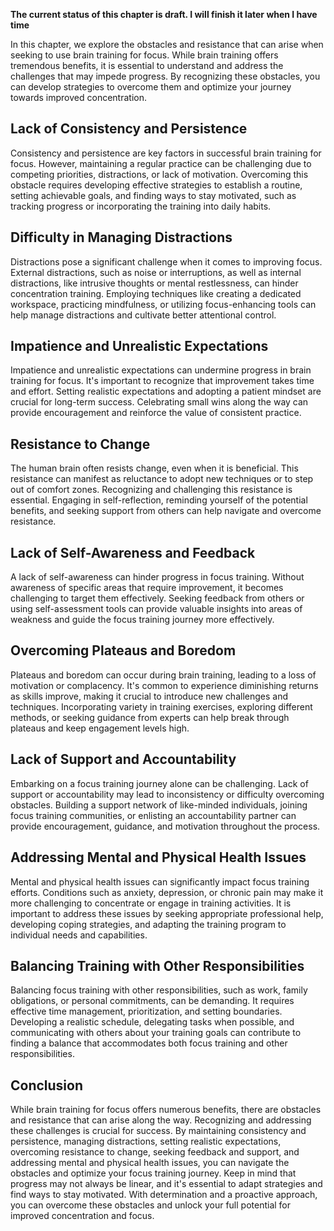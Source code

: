 **The current status of this chapter is draft. I will finish it later when I have time**

In this chapter, we explore the obstacles and resistance that can arise when seeking to use brain training for focus. While brain training offers tremendous benefits, it is essential to understand and address the challenges that may impede progress. By recognizing these obstacles, you can develop strategies to overcome them and optimize your journey towards improved concentration.

Lack of Consistency and Persistence
-----------------------------------

Consistency and persistence are key factors in successful brain training for focus. However, maintaining a regular practice can be challenging due to competing priorities, distractions, or lack of motivation. Overcoming this obstacle requires developing effective strategies to establish a routine, setting achievable goals, and finding ways to stay motivated, such as tracking progress or incorporating the training into daily habits.

Difficulty in Managing Distractions
-----------------------------------

Distractions pose a significant challenge when it comes to improving focus. External distractions, such as noise or interruptions, as well as internal distractions, like intrusive thoughts or mental restlessness, can hinder concentration training. Employing techniques like creating a dedicated workspace, practicing mindfulness, or utilizing focus-enhancing tools can help manage distractions and cultivate better attentional control.

Impatience and Unrealistic Expectations
---------------------------------------

Impatience and unrealistic expectations can undermine progress in brain training for focus. It's important to recognize that improvement takes time and effort. Setting realistic expectations and adopting a patient mindset are crucial for long-term success. Celebrating small wins along the way can provide encouragement and reinforce the value of consistent practice.

Resistance to Change
--------------------

The human brain often resists change, even when it is beneficial. This resistance can manifest as reluctance to adopt new techniques or to step out of comfort zones. Recognizing and challenging this resistance is essential. Engaging in self-reflection, reminding yourself of the potential benefits, and seeking support from others can help navigate and overcome resistance.

Lack of Self-Awareness and Feedback
-----------------------------------

A lack of self-awareness can hinder progress in focus training. Without awareness of specific areas that require improvement, it becomes challenging to target them effectively. Seeking feedback from others or using self-assessment tools can provide valuable insights into areas of weakness and guide the focus training journey more effectively.

Overcoming Plateaus and Boredom
-------------------------------

Plateaus and boredom can occur during brain training, leading to a loss of motivation or complacency. It's common to experience diminishing returns as skills improve, making it crucial to introduce new challenges and techniques. Incorporating variety in training exercises, exploring different methods, or seeking guidance from experts can help break through plateaus and keep engagement levels high.

Lack of Support and Accountability
----------------------------------

Embarking on a focus training journey alone can be challenging. Lack of support or accountability may lead to inconsistency or difficulty overcoming obstacles. Building a support network of like-minded individuals, joining focus training communities, or enlisting an accountability partner can provide encouragement, guidance, and motivation throughout the process.

Addressing Mental and Physical Health Issues
--------------------------------------------

Mental and physical health issues can significantly impact focus training efforts. Conditions such as anxiety, depression, or chronic pain may make it more challenging to concentrate or engage in training activities. It is important to address these issues by seeking appropriate professional help, developing coping strategies, and adapting the training program to individual needs and capabilities.

Balancing Training with Other Responsibilities
----------------------------------------------

Balancing focus training with other responsibilities, such as work, family obligations, or personal commitments, can be demanding. It requires effective time management, prioritization, and setting boundaries. Developing a realistic schedule, delegating tasks when possible, and communicating with others about your training goals can contribute to finding a balance that accommodates both focus training and other responsibilities.

Conclusion
----------

While brain training for focus offers numerous benefits, there are obstacles and resistance that can arise along the way. Recognizing and addressing these challenges is crucial for success. By maintaining consistency and persistence, managing distractions, setting realistic expectations, overcoming resistance to change, seeking feedback and support, and addressing mental and physical health issues, you can navigate the obstacles and optimize your focus training journey. Keep in mind that progress may not always be linear, and it's essential to adapt strategies and find ways to stay motivated. With determination and a proactive approach, you can overcome these obstacles and unlock your full potential for improved concentration and focus.

